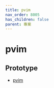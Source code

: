 ```yaml
---
title: pvim
nav_order: 8005
has_children: false
parent: 專案
---
```


# pvim


## Prototype

* [pvim](https://github.com/samwhelp/note-about-vim/tree/gh-pages/_demo/prototype/pvim)
